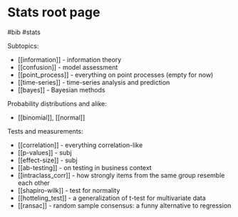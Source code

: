 # Stats root page

#bib #stats

Subtopics:
* [[information]] - information theory
* [[confusion]] - model assessment
* [[point_process]] - everything on point processes (empty for now)
* [[time-series]] - time-series analysis and prediction
* [[bayes]] - Bayesian methods

Probability distributions and alike:
* [[binomial]], [[normal]]

Tests and measurements:
* [[correlation]] - everything correlation-like
* [[p-values]] - subj
* [[effect-size]] - subj
* [[ab-testing]] - on testing in business context
* [[intraclass_corr]] - how strongly items from the same group resemble each other
* [[shapiro-wilk]] - test for normality
* [[hotteling_test]] - a generalization of t-test for multivariate data
* [[ransac]] - random sample consensus: a funny alternative to regression